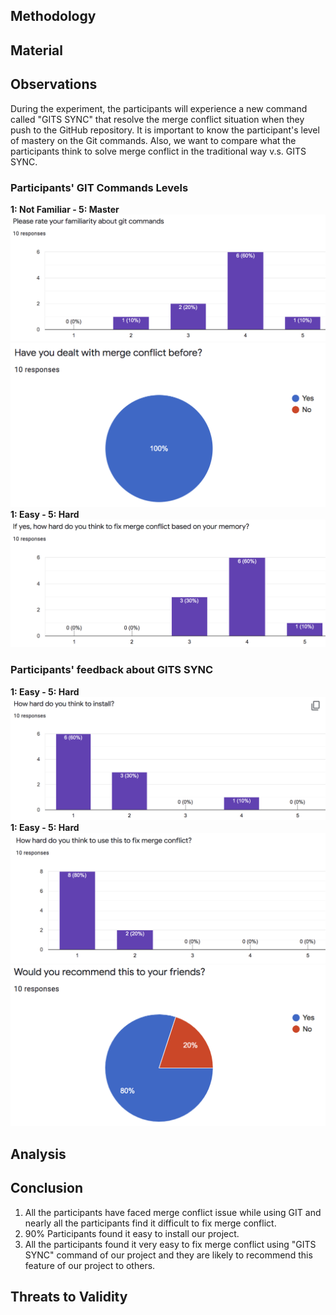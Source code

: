 ## Methodology

## Material

## Observations
During the experiment, the participants will experience a new command called "GITS SYNC" that resolve the merge conflict situation when they push to the GitHub repository. It is important to know the participant's level of mastery on the Git commands. Also, we want to compare what the participants think to solve merge conflict in the traditional way v.s. GITS SYNC.

### Participants' GIT Commands Levels
<b>1: Not Familiar - 5: Master</b>
<img src="/img/pre1.png">
<img src="/img/pre2.png">
<b>1: Easy - 5: Hard</b>
<img src="/img/pre3.png">

### Participants' feedback about GITS SYNC
<b>1: Easy - 5: Hard</b>
<img src="/img/post1.png">
<b>1: Easy - 5: Hard</b>
<img src="/img/post2.png">
<img src="/img/post3.png">

## Analysis

## Conclusion
1. All the participants have faced merge conflict issue while using GIT and nearly all the participants find it difficult to fix merge conflict.
2. 90% Participants found it easy to install our project.
3. All the participants found it very easy to fix merge conflict using "GITS SYNC" command of our project and they are likely to recommend this feature of our project to others.

## Threats to Validity
